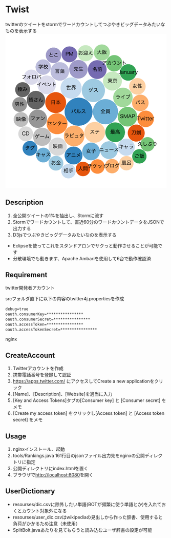 # Twist

twitterのツイートをstormでワードカウントしてつぶやきビッグデータみたいなものを表示する
![つぶやきビッグデータ](https://github.com/sft8192/images/blob/master/twist.png)

## Description

1. 全公開ツイートの1%を抽出し、Stormに流す
2. Stormでワードカウントして、直近60分のワードカウントデータをJSONで出力する
3. D3jsでつぶやきビッグデータみたいなのを表示する

* Eclipseを使ってこれをスタンドアロンでサクっと動作させることが可能です
* 分散環境でも動きます、Apache Ambariを使用して6台で動作確認済

## Requirement

twitter開発者アカウント

srcフォルダ直下に以下の内容のtwitter4j.propertiesを作成

    debug=true
    oauth.consumerKey=****************
    oauth.consumerSecret=****************
    oauth.accessToken=****************
    oauth.accessTokenSecret=****************

nginx

## CreateAccount

1. Twitterアカウントを作成
2. 携帯電話番号を登録して認証
3. https://apps.twitter.com/ にアクセスしてCreate a new applicationをクリック
4. [Name]、[Description]、[Website]を適当に入力
5. [Key and Access Tokens]タブの[Consumer key] と [Consumer secret] をメモ
6. [Create my access token] をクリックし[Access token] と [Access token secret] をメモ


## Usage

1. nginxインストール、起動  
2. tools/Rankings.java 161行目のjsonファイル出力先をnginxの公開ディレクトリに指定  
3. 公開ディレクトリにindex.htmlを置く  
4. ブラウザで<http://localhost:8080>を開く  

## UserDictionary

* resourses/dic.csvに除外したい単語(BOTが頻繁に使う単語とか)を入れておくとカウント対象外になる
* resourses/user_dic.csvはwikipediaの見出しから作った辞書、使用すると負荷がかかるため注意（未使用）
* SplitBolt.javaあたりを見てもらうと読み込むユーザ辞書の設定が可能

